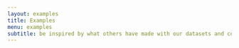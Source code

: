 ```yaml
---
layout: examples
title: Examples
menu: examples
subtitle: be inspired by what others have made with our datasets and code
---
```


